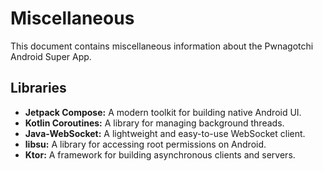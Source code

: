 # Miscellaneous

This document contains miscellaneous information about the Pwnagotchi Android Super App.

## Libraries

*   **Jetpack Compose:** A modern toolkit for building native Android UI.
*   **Kotlin Coroutines:** A library for managing background threads.
*   **Java-WebSocket:** A lightweight and easy-to-use WebSocket client.
*   **libsu:** A library for accessing root permissions on Android.
*   **Ktor:** A framework for building asynchronous clients and servers.
